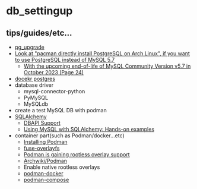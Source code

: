 # db_settingup

## tips/guides/etc...

* [pg_upgrade](https://www.postgresql.org/docs/current/pgupgrade.html)
* [Look at "pacman directly install PostgreSQL on Arch Linux", if you want to use PostgreSQL instead of MySQL 5.7](https://github.com/hong539/local_library_website#prerequisites)
    * [With the upcoming end-of-life of MySQL Community Version v5.7 in October 2023 (Page 24)](https://aws.amazon.com/blogs/database/introducing-amazon-rds-extended-support-for-mysql-databases-on-amazon-aurora-and-amazon-rds/)
* [docekr postgres](https://hub.docker.com/_/postgres)
* database driver
    * mysql-connector-python
    * PyMySQL
    * MySQLdb
* create a test MySQL DB with podman
* [SQLAlchemy](https://www.sqlalchemy.org/)
    * [DBAPI Support](https://docs.sqlalchemy.org/en/20/dialects/mysql.html#dialect-mysql)
    * [Using MySQL with SQLAlchemy: Hands-on examples](https://planetscale.com/blog/using-mysql-with-sql-alchemy-hands-on-examples)
* container part(such as Podman/docker...etc)
    * [Installing Podman](https://podman.io/docs/installation#installing-on-linux)
    * [fuse-overlayfs](https://github.com/containers/fuse-overlayfs)
    * [Podman is gaining rootless overlay support](https://www.redhat.com/sysadmin/podman-rootless-overlay)
    * [Archwiki/Podman](https://wiki.archlinux.org/title/Podman)
    * Enable native rootless overlays
    * [podman-docker](https://archlinux.org/packages/extra/x86_64/podman-docker/)
    * [podman-compose](https://github.com/containers/podman-compose)